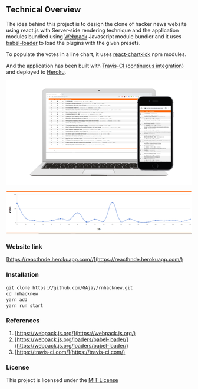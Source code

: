 ## Technical Overview

The idea behind this project is to design the clone of hacker news website using react.js with Server-side rendering technique and the application modules bundled using [Webpack](https://webpack.js.org/) Javascript module bundler and it uses [babel-loader](https://webpack.js.org/loaders/babel-loader/) to load the plugins with the given presets. 

To populate the votes in a line chart, it uses [react-chartkick](https://www.npmjs.com/package/react-chartkick) npm modules.

And the application has been built with [Travis-CI (continuous integration)](https://travis-ci.com/) and deployed to [Heroku](https://reacthnde.herokuapp.com/).

<img src="screenshot/thumbnail.png"/>

<p>
    <img src="screenshot/votes_graph.PNG"/>
</p>

### Website link
[https://reacthnde.herokuapp.com//](https://reacthnde.herokuapp.com/)

### Installation
````````````````````````````````````````````````````````````````````````````
git clone https://github.com/GAjay/rnhacknew.git
cd rnhacknew
yarn add
yarn run start
````````````````````````````````````````````````````````````````````````````

### References
1. [https://webpack.js.org/](https://webpack.js.org/)
2. [https://webpack.js.org/loaders/babel-loader/](https://webpack.js.org/loaders/babel-loader/)
3. [https://travis-ci.com/](https://travis-ci.com/)

### License
This project is licensed under the [MIT License](LICENSE)
